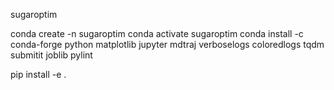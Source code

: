 sugaroptim


conda create -n sugaroptim
conda activate sugaroptim
conda install -c conda-forge python matplotlib jupyter mdtraj verboselogs coloredlogs tqdm submitit joblib pylint

pip install -e .